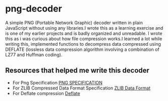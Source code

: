 # png-decoder
A simple PNG (Portable Network Graphic) decoder written in plain JavaScript without using any libraries.I wrote this as a learning exercise and is one of my earlier projects and is badly organized and unreadable. 
I wrote this as i was curious about how file compression works.I learned a lot while writing this, implemented functions to decompress  data compressed using DEFLATE (lossless data compression algorithm involving a combination of LZ77 and Huffman coding).

## Resources that helped me write this decoder

* For Png Specification [PNG SPECIFICATION](http://www.libpng.org/pub/png/spec/1.2/png-1.2.pdf)
* For ZLIB Compressed Data Format Specification [ZLIB Data Format](https://www.ietf.org/rfc/rfc1950.txt)
* For Deflate compression [Deflate](https://www.rfc-editor.org/rfc/rfc1951.html)
  

